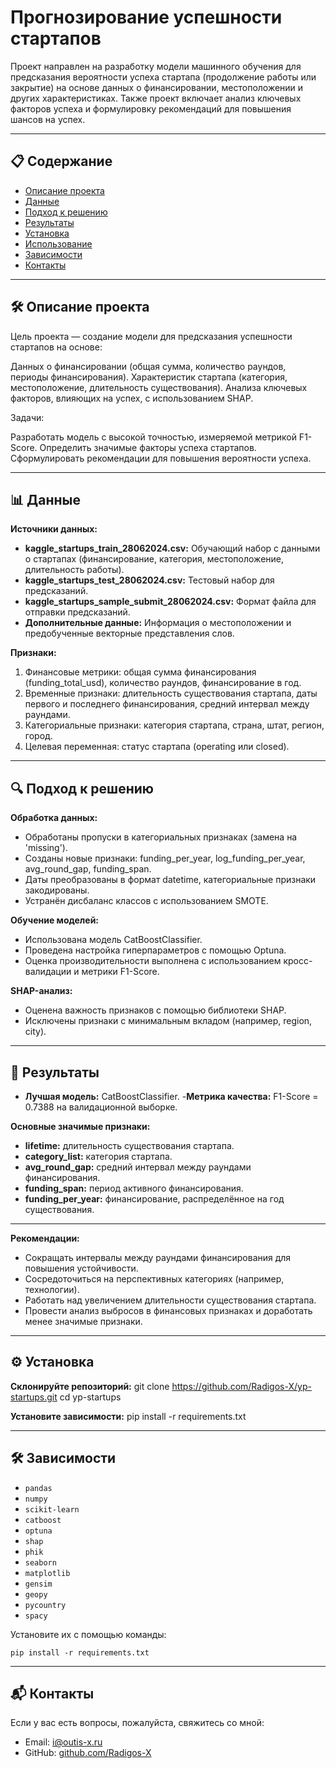 # Прогнозирование успешности стартапов

Проект направлен на разработку модели машинного обучения для предсказания вероятности успеха стартапа (продолжение работы или закрытие) на основе данных о финансировании, местоположении и других характеристиках. Также проект включает анализ ключевых факторов успеха и формулировку рекомендаций для повышения шансов на успех.

---

## 📋 Содержание

- [Описание проекта](#описание-проекта)
- [Данные](#данные)
- [Подход к решению](#подход-к-решению)
- [Результаты](#результаты)
- [Установка](#установка)
- [Использование](#использование)
- [Зависимости](#зависимости)
- [Контакты](#контакты)

---

## 🛠️ Описание проекта

Цель проекта — создание модели для предсказания успешности стартапов на основе:

Данных о финансировании (общая сумма, количество раундов, периоды финансирования).
Характеристик стартапа (категория, местоположение, длительность существования).
Анализа ключевых факторов, влияющих на успех, с использованием SHAP.

Задачи:

Разработать модель с высокой точностью, измеряемой метрикой F1-Score.
Определить значимые факторы успеха стартапов.
Сформулировать рекомендации для повышения вероятности успеха.

---

## 📊 Данные

**Источники данных:**

- **kaggle_startups_train_28062024.csv:** Обучающий набор с данными о стартапах (финансирование, категория, местоположение, длительность работы).
- **kaggle_startups_test_28062024.csv:** Тестовый набор для предсказаний.
- **kaggle_startups_sample_submit_28062024.csv:** Формат файла для отправки предсказаний.
- **Дополнительные данные:** Информация о местоположении и предобученные векторные представления слов.

**Признаки:**

1. Финансовые метрики: общая сумма финансирования (funding_total_usd), количество раундов, финансирование в год.
2. Временные признаки: длительность существования стартапа, даты первого и последнего финансирования, средний интервал между раундами.
3. Категориальные признаки: категория стартапа, страна, штат, регион, город.
4. Целевая переменная: статус стартапа (operating или closed).

---

## 🔍 Подход к решению

**Обработка данных:**

- Обработаны пропуски в категориальных признаках (замена на 'missing').
- Созданы новые признаки: funding_per_year, log_funding_per_year, avg_round_gap, funding_span.
- Даты преобразованы в формат datetime, категориальные признаки закодированы.
- Устранён дисбаланс классов с использованием SMOTE.


**Обучение моделей:**

- Использована модель CatBoostClassifier.
- Проведена настройка гиперпараметров с помощью Optuna.
- Оценка производительности выполнена с использованием кросс-валидации и метрики F1-Score.


**SHAP-анализ:**

- Оценена важность признаков с помощью библиотеки SHAP.
- Исключены признаки с минимальным вкладом (например, region, city).

---

## 🚀 Результаты

- **Лучшая модель:** CatBoostClassifier.
 -**Метрика качества:** F1-Score = 0.7388 на валидационной выборке.

**Основные значимые признаки:**

- **lifetime:** длительность существования стартапа.
- **category_list:** категория стартапа.
- **avg_round_gap:** средний интервал между раундами финансирования.
- **funding_span:** период активного финансирования.
- **funding_per_year:** финансирование, распределённое на год существования.

---

**Рекомендации:**

- Сокращать интервалы между раундами финансирования для повышения устойчивости.
- Сосредоточиться на перспективных категориях (например, технологии).
- Работать над увеличением длительности существования стартапа.
- Провести анализ выбросов в финансовых признаках и доработать менее значимые признаки.

---

## ⚙️ Установка

**Склонируйте репозиторий:** git clone https://github.com/Radigos-X/yp-startups.git
cd yp-startups

**Установите зависимости:** pip install -r requirements.txt

---

## 🛠️ Зависимости

- `pandas`
- `numpy`
- `scikit-learn`
- `catboost`
- `optuna`
- `shap`
- `phik`
- `seaborn`
- `matplotlib`
- `gensim`
- `geopy`
- `pycountry`
- `spacy`

Установите их с помощью команды:
```
pip install -r requirements.txt
```

---


## 📬 Контакты

Если у вас есть вопросы, пожалуйста, свяжитесь со мной:

- Email: i@outis-x.ru
- GitHub: [github.com/Radigos-X](https://github.com/Radigos-X)
